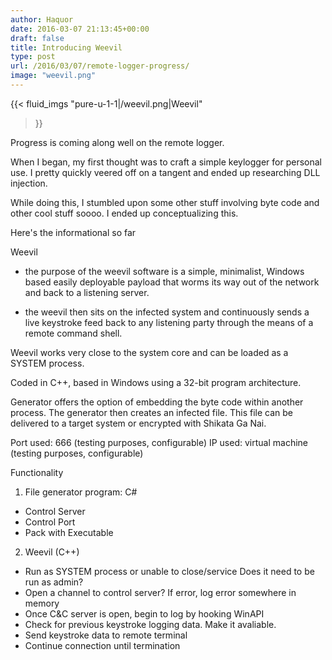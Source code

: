 ```yaml
---
author: Haquor
date: 2016-03-07 21:13:45+00:00
draft: false
title: Introducing Weevil
type: post
url: /2016/03/07/remote-logger-progress/
image: "weevil.png"
---
```


{{< fluid_imgs
  "pure-u-1-1|/weevil.png|Weevil"
>}}

Progress is coming along well on the remote logger.

When I began, my first thought was to craft a simple keylogger for personal use. I pretty quickly veered off on a tangent and ended up researching DLL injection.

While doing this, I stumbled upon some other stuff involving byte code and other cool stuff soooo. I ended up conceptualizing this.
<!--more-->

Here's the informational so far

Weevil
- the purpose of the weevil software is a simple, minimalist, Windows based easily deployable payload that worms its way out of the network and back to a listening server.

- the weevil then sits on the infected system and continuously sends a live keystroke feed back to any listening party through the means of a remote command shell.

Weevil works very close to the system core and can be loaded as a SYSTEM process.

Coded in C++, based in Windows using a 32-bit program architecture.

Generator offers the option of embedding the byte code within another process.
The generator then creates an infected file.
This file can be delivered to a target system or encrypted with Shikata Ga Nai.

Port used: 666 (testing purposes, configurable)
IP used: virtual machine (testing purposes, configurable)

Functionality
1. File generator program: C#
- Control Server
- Control Port
- Pack with Executable
2. Weevil (C++)
- Run as SYSTEM process or unable to close/service
Does it need to be run as admin?
- Open a channel to control server? If error, log error somewhere in memory
- Once C&C server is open, begin to log by hooking WinAPI
- Check for previous keystroke logging data. Make it avaliable.
- Send keystroke data to remote terminal
- Continue connection until termination

